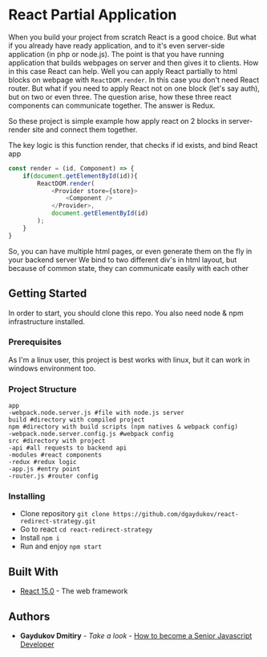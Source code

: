 # React Partial Application

When you build your project from scratch React is a good choice. But what if you already have ready application, and to it's even server-side application (in php or node.js).
The point is that you have running application that builds webpages on server and then gives it to clients. How in this case React can help.
Well you can apply React partially to html blocks on webpage with ```ReactDOM.render```. In this case you don't need React router.
But what if you need to apply React not on one block (let's say auth), but on two or even three. The question arise, how these three react components can communicate together.
The answer is Redux.

So these project is simple example how apply react on 2 blocks in server-render site and connect them together.

The key logic is this function render, that checks if id exists, and bind React app
```javascript
const render = (id, Component) => {
    if(document.getElementById(id)){
        ReactDOM.render(
            <Provider store={store}>
                <Component />
            </Provider>,
            document.getElementById(id)
        );
    }
}
```
So, you can have multiple html pages, or even generate them on the fly in your backend server
We bind to two different div's in html layout, but because of common state, they can communicate easily with each other

## Getting Started

In order to start, you should clone this repo. You also need node & npm infrastructure installed.

### Prerequisites

As I'm a linux user, this project is best works with linux, but it can work in windows environment too.

### Project Structure
```
app
-webpack.node.server.js #file with node.js server
build #directory with compiled project
npm #directory with build scripts (npm natives & webpack config)
-webpack.node.server.config.js #webpack config
src #directory with project
-api #all requests to backend api
-modules #react components
-redux #redux logic
-app.js #entry point
-router.js #router config
```

### Installing

* Clone repository ```git clone https://github.com/dgaydukov/react-redirect-strategy.git```
* Go to react ```cd react-redirect-strategy```
* Install ```npm i```
* Run and enjoy ```npm start```

## Built With

* [React 15.0](https://facebook.github.io/react/blog/2016/04/07/react-v15.html) - The web framework


## Authors

* **Gaydukov Dmitiry** - *Take a look* - [How to become a Senior Javascript Developer](https://github.com/dgaydukov/how-to-become-a-senior-js-developer)